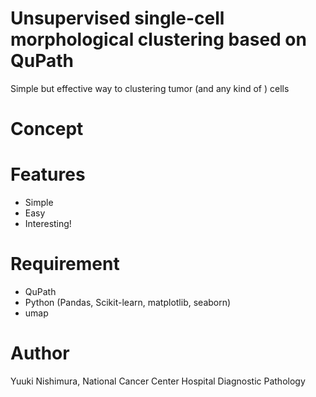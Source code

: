 # Unsupervised single-cell morphological clustering based on QuPath

Simple but effective way to clustering tumor (and any kind of ) cells

# Concept



# Features
- Simple
- Easy
- Interesting!

# Requirement

* QuPath
* Python (Pandas, Scikit-learn, matplotlib, seaborn)
* umap


# Author

Yuuki Nishimura, 
National Cancer Center Hospital
Diagnostic Pathology


